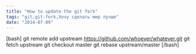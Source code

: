 ```yaml
---
title: "How to update the git fork"
tags: "git,git-fork,Хочу сделать мир лучше"
date: "2014-07-09"
---
```


\[bash\] git remote add upstream https://github.com/whoever/whatever.git git fetch upstream git checkout master git rebase upstream/master \[/bash\]
